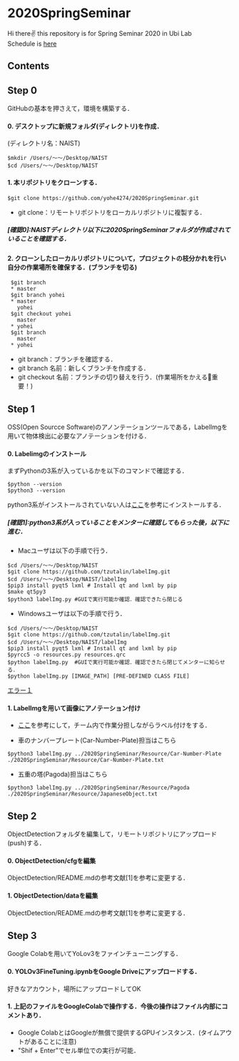 # 2020SpringSeminar
Hi there✌️ this repository is for Spring Seminar 2020 in Ubi Lab<br>
Schedule is [here](http://isw3.naist.jp/IS/PubWG/Spring2020/index-ja.html#schedule)

## Contents



## Step 0
GitHubの基本を押さえて，環境を構築する．
#### 0. デスクトップに新規フォルダ(ディレクトリ)を作成．
(ディレクトリ名：NAIST)
```
$mkdir /Users/〜〜/Desktop/NAIST
$cd /Users/〜〜/Desktop/NAIST
```    
#### 1. 本リポジトリをクローンする．
    $git clone https://github.com/yohe4274/2020SpringSeminar.git
- git clone：リモートリポジトリをローカルリポジトリに複製する．
##### [確認0]:NAISTディレクトリ以下に2020SpringSeminarフォルダが作成されていることを確認する．

#### 2. クローンしたローカルリポジトリについて，プロジェクトの枝分かれを行い自分の作業場所を確保する．(ブランチを切る)
     $git branch 
     * master
     $git branch yohei
     * master
       yohei
     $git checkout yohei
       master
     * yohei
     $git branch 
       master
     * yohei
- git branch：ブランチを確認する．
- git branch 名前：新しくブランチを作成する．
- git checkout 名前：ブランチの切り替えを行う．(作業場所をかえる🐸重要！)

## Step 1
OSS(Open Sourcce Software)のアノンテーションツールである，LabelImgを用いて物体検出に必要なアノテーションを付ける．<br>
#### 0. Labelimgのインストール
まずPythonの3系が入っているかを以下のコマンドで確認する．
```
$python --version
$python3 --version
```
python3系がインストールされていない人は[ここ](https://qiita.com/Yohey32/items/6684c7cf05dac2d42a11)を参考にインストールする．

##### [確認1]:python3系が入っていることをメンターに確認してもらった後，以下に進む．
- Macユーザは以下の手順で行う．<br>
```
$cd /Users/〜〜/Desktop/NAIST
$git clone https://github.com/tzutalin/labelImg.git
$cd /Users/〜〜/Desktop/NAIST/labelImg
$pip3 install pyqt5 lxml # Install qt and lxml by pip
$make qt5py3
$python3 labelImg.py #GUIで実行可能か確認．確認できたら閉じる
```    


- Windowsユーザは以下の手順で行う．<br>
```
$cd /Users/〜〜/Desktop/NAIST
$git clone https://github.com/tzutalin/labelImg.git
$cd /Users/〜〜/Desktop/NAIST/labelImg
$pip3 install pyqt5 lxml # Install qt and lxml by pip
$pyrcc5 -o resources.py resources.qrc
$python labelImg.py  #GUIで実行可能か確認．確認できたら閉じてメンターに知らせる．
$python labelImg.py [IMAGE_PATH] [PRE-DEFINED CLASS FILE]
```
[エラー１](https://stackoverflow.com/questions/58140305/labelimg-pyrcc5-is-not-recognized-as-an-internal-or-external-command)

#### 1. LabelImgを用いて画像にアノテーション付け
- [ここ](https://demura.net/misc/14350.html)を参考にして，チーム内で作業分担しながらラベル付けをする．

- 車のナンバープレート(Car-Number-Plate)担当はこちら
```
$python3 labelImg.py ../2020SpringSeminar/Resource/Car-Number-Plate ./2020SpringSeminar/Resource/Car-Number-Plate.txt
```
- 五重の塔(Pagoda)担当はこちら
```
$python3 labelImg.py ../2020SpringSeminar/Resource/Pagoda ./2020SpringSeminar/Resource/JapaneseObject.txt   
```

## Step 2
ObjectDetectionフォルダを編集して，リモートリポジトリにアップロード(push)する．<br>
#### 0. ObjectDetection/cfgを編集
ObjectDetection/README.mdの参考文献[1]を参考に変更する．

#### 1. ObjectDetection/dataを編集
ObjectDetection/README.mdの参考文献[1]を参考に変更する．




## Step 3
Google Colabを用いてYoLov3をファインチューニングする．<br>
#### 0. YOLOv3FineTuning.ipynbをGoogle Driveにアップロードする．
好きなアカウント，場所にアップロードしてOK

#### 1. 上記のファイルをGoogleColabで操作する．今後の操作はファイル内部にコメントあり．
- Google ColabとはGoogleが無償で提供するGPUインスタンス．(タイムアウトがあることに注意)
- "Shif + Enter"でセル単位での実行が可能．





